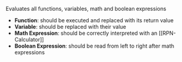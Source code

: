 Evaluates all functions, variables, math and boolean expressions

- **Function**: should be executed and replaced with its return value
- **Variable**: should be replaced with their value
- **Math Expression**: should be correctly interpreted with an [[RPN-Calculator]]
- **Boolean Expression**: should be read from left to right after math expressions
